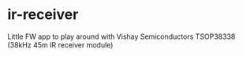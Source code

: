 # ir-receiver
Little FW app to play around with Vishay Semiconductors TSOP38338 (38kHz 45m IR receiver module)
